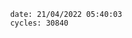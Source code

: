 

                date: 21/04/2022 05:40:03
                cycles: 30840

                         